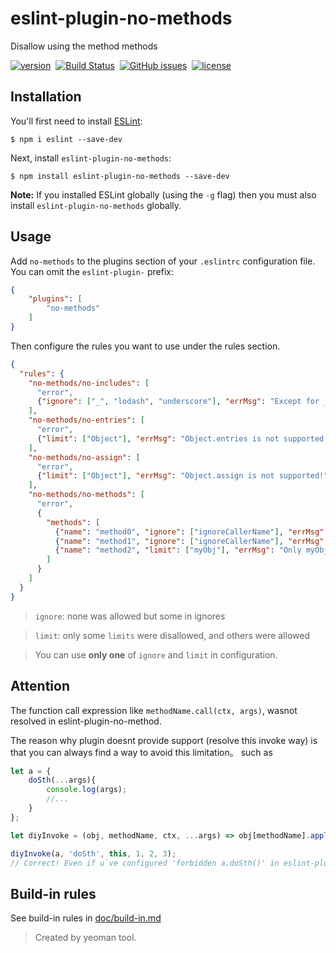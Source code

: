 # eslint-plugin-no-methods

Disallow using the method methods

[![version](https://img.shields.io/npm/v/eslint-plugin-no-methods.svg "version")](https://www.npmjs.com/package/eslint-plugin-no-methods)&nbsp;
[![Build Status](https://img.shields.io/travis/Froguard/eslint-plugin-no-methods.svg)](https://travis-ci.org/Froguard/eslint-plugin-no-methods)&nbsp;
[![GitHub issues](https://img.shields.io/github/issues/Froguard/eslint-plugin-no-methods.svg)](https://github.com/Froguard/eslint-plugin-no-methods/issues?q=is%3Aopen+is%3Aissue)&nbsp;
[![license](https://img.shields.io/github/license/froguard/eslint-plugin-no-methods.svg)](https://github.com/froguard/eslint-plugin-no-methods/blob/master/LICENSE)


## Installation

You'll first need to install [ESLint](http://eslint.org):

```
$ npm i eslint --save-dev
```

Next, install `eslint-plugin-no-methods`:

```
$ npm install eslint-plugin-no-methods --save-dev
```

**Note:** If you installed ESLint globally (using the `-g` flag) then you must also install `eslint-plugin-no-methods` globally.

## Usage

Add `no-methods` to the plugins section of your `.eslintrc` configuration file. You can omit the `eslint-plugin-` prefix:

```json
{
    "plugins": [
        "no-methods"
    ]
}
```

Then configure the rules you want to use under the rules section.

```json
{
  "rules": {
    "no-methods/no-includes": [
      "error", 
      {"ignore": ["_", "lodash", "underscore"], "errMsg": "Except for _.includes, Array|String.includes is not supported!"}
    ],
    "no-methods/no-entries": [
      "error", 
      {"limit": ["Object"], "errMsg": "Object.entries is not supported!"}
    ],
    "no-methods/no-assign": [
      "error", 
      {"limit": ["Object"], "errMsg": "Object.assign is not supported!"}
    ],
    "no-methods/no-methods": [
      "error", 
      {
        "methods": [
          {"name": "method0", "ignore": ["ignoreCallerName"], "errMsg": "Except for ignoreCallerName.method0, method0 is not supported!"},
          {"name": "method1", "ignore": ["ignoreCallerName"], "errMsg": "Except for ignoreCallerName.method1, method1 is not supported!"},
          {"name": "method2", "limit": ["myObj"], "errMsg": "Only myObj.method2 is not supported!"}
        ]
      }
    ]
  }
}
```

> `ignore`: none was allowed but some in ignores   

> `limit`: only some `limits` were disallowed, and others were allowed

> You can use **only one** of `ignore` and `limit` in configuration.

## Attention

The function call expression like `methodName.call(ctx, args)`, wasnot resolved in eslint-plugin-no-method.

The reason why plugin doesnt provide support (resolve this invoke way) is that you can always find a way to avoid this limitation。 such as

```js
let a = {
    doSth(...args){
        console.log(args);
        //...
    }
};

let diyInvoke = (obj, methodName, ctx, ...args) => obj[methodName].apply(ctx, args);

diyInvoke(a, 'doSth', this, 1, 2, 3); 
// Correct! Even if u`ve configured 'forbidden a.doSth()' in eslint-plugin-no-methods  
```   

## Build-in rules

See build-in rules in [doc/build-in.md](https://github.com/Froguard/eslint-plugin-no-methods/blob/master/doc/build-in.md)

> Created by yeoman tool.
